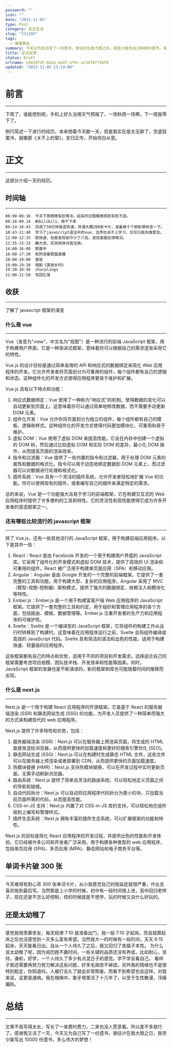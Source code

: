 ```yaml
---
password: ""
icon: ""
date: "2023-11-05"
type: Post
category: 走近生活
slug: "231105"
tags:
  - 情绪表达
summary: 今天又为自己写了一份遗书，我估计在我大限之日，我至少能写出10000份遗书，多么伟大的梦想！
title: 定点反馈
status: Draft
urlname: e3829fdf-0a2a-4d4f-af9c-ac34f8ff3bf0
updated: "2023-11-05 13:14:00"
---
```


# 前言

---

下雨了，谁能想到呢，手机上好久没用天气预报了，一场秋雨一场寒。下一周就零下了。

例行简述一下进行的经历，本来想着今天歇一天，但是我实在是太无聊了，空虚寂寞冷，就像那《关不上的窗》，言归正传，开始坦白从宽。

# 正文

---

这部分介绍一天的经历。

## 时间轴

---

```text
08:00-08:16  今天下雨稍微有些寒冷，起床的过程略微感到有些不适。
08:16-09.14  刷bilibili，停不下来
09:14-10:43  完成了50分钟英语背诵，背诵大概200张卡片，准备做十个俯卧撑休息一下。
10:43-11:40  学习了javascript语法中的vue，当然也谈不上学习，仅仅只能先做普及。
12:00-12:35  取快递，但是发现纸巾少了八包，遂找客服反馈情况。
12:35-13:33  睡大觉，实测闹钟对我没用。
14:00-16:00  颓废中
16:00-17:30  和阿浩看联盟直播
18:00-19:00  食饭
19:00-19:30  德剧《美丽乡村》
19:30-20:56  sharplingo
21:00-21:50  写回忆录
```

## 收获

---

了解了 javascript 框架的演变

### 什么是 vue

---

Vue（发音为"view"，中文名为"视图"）是一种流行的前端 JavaScript 框架，用于构建用户界面。它是一种渐进式框架，意味着你可以根据自己的需求逐渐采用它的特性。

Vue.js 的设计目标是通过简单易用的 API 和响应式的数据绑定来简化 Web 应用程序的开发。它允许开发者将页面划分为可重用的组件，每个组件都有自己的逻辑和状态。这种组件化的开发方式使得应用程序更易于维护和扩展。

Vue.js 具有以下特点和功能：

1. 响应式数据绑定：Vue 使用了一种称为"响应式"的机制，使得数据的变化可以自动更新到页面上。这意味着你可以通过简单地修改数据，而不需要手动更新 DOM 元素。
2. 组件化开发：Vue 允许你将页面划分为独立的组件，每个组件都有自己的模板、逻辑和样式。这种组件化的开发方式使得代码更加模块化、可重用和易于维护。
3. 虚拟 DOM：Vue 使用了虚拟 DOM 来提高性能。它会在内存中创建一个虚拟的 DOM 树，然后通过比较虚拟 DOM 和实际 DOM 的差异，最小化 DOM 操作，从而提高页面的渲染效率。
4. 指令和过滤器：Vue 提供了一些内置的指令和过滤器，用于处理 DOM 元素的属性和数据的格式化。指令可以用于动态地绑定数据到 DOM 元素上，而过滤器可以对数据进行处理和格式化。
5. 插件系统：Vue 具有一个灵活的插件系统，允许开发者轻松地扩展 Vue 的功能。你可以使用现有的插件，或者编写自己的插件来满足特定的需求。

总的来说，Vue 是一个功能强大且易于学习的前端框架，它在构建交互式的 Web 应用程序时提供了许多便利的工具和特性。它的灵活性和高性能使得它成为许多开发者的首选框架之一。

### 还有哪些比较流行的 javascript 框架

---

除了 Vue.js，还有一些其他流行的 JavaScript 框架，用于构建前端应用程序。以下是其中一些：

1. React：React 是由 Facebook 开发的一个用于构建用户界面的 JavaScript 库。它采用了组件化的开发模式和虚拟 DOM 技术，提供了高效的 UI 渲染和可重用的组件。React 被广泛用于构建单页面应用（SPA）和移动应用。
2. Angular：Angular 是由 Google 开发的一个完整的前端框架。它提供了一套完整的工具和功能，用于构建大型、复杂的应用程序。Angular 采用了 MVC（模型-视图-控制器）架构模式，提供了强大的数据绑定、依赖注入和模块化等特性。
3. Ember.js：Ember.js 是一个用于构建富客户端 Web 应用程序的 JavaScript 框架。它提供了一套完整的工具和约定，用于组织和管理应用程序的各个方面，包括路由、模板、数据管理等。Ember.js 注重开发者的生产力和应用程序的可维护性。
4. Svelte：Svelte 是一个编译型的 JavaScript 框架，它将组件的构建工作从运行时转移到了构建时。这意味着在应用程序运行之前，Svelte 会将组件编译成高效的 JavaScript 代码。Svelte 具有简洁的语法和出色的性能，适用于构建快速、轻量级的应用程序。

这些框架都有自己的特点和优势，适用于不同的项目和开发需求。选择适合自己的框架需要考虑项目规模、团队技术栈、开发效率和性能等因素。同时，JavaScript 框架的发展也是不断演进的，新的框架和库也可能随着时间的推移而出现。

### 什么是 next.js

---

Next.js 是一个用于构建 React 应用程序的开源框架。它是基于 React 的服务器端渲染 (SSR) 和静态网站生成 (SSG) 的功能，为开发人员提供了一种简单而强大的方式来构建现代的 web 应用程序。

Next.js 提供了许多特性和优势，包括：

1. 服务器端渲染 (SSR)：Next.js 可以在服务器上预渲染页面，将生成的 HTML 直接发送给浏览器，从而提供更快的加载速度和更好的搜索引擎优化 (SEO)。
2. 静态网站生成 (SSG)：Next.js 可以在构建时生成静态 HTML 文件，这些文件可以在服务器上预渲染或者部署到 CDN，从而提供更快的页面加载速度。
3. 热模块替换 (HMR)：Next.js 支持热模块替换，可以在开发过程中实时更新页面，无需手动刷新浏览器。
4. 路由系统：Next.js 提供了简单且灵活的路由系统，可以轻松地定义页面之间的导航和链接。
5. 自动代码拆分：Next.js 可以自动将应用程序代码拆分为更小的块，只加载当前页面所需的代码，从而提高性能。
6. CSS-in-JS 支持：Next.js 内置了对 CSS-in-JS 库的支持，可以轻松地在组件级别上编写和管理样式。
7. 插件生态系统：Next.js 拥有丰富的插件生态系统，可以扩展框架的功能和特性。

Next.js 的目标是简化 React 应用程序的开发过程，并提供出色的性能和开发体验。它已经被许多公司和开发者广泛采用，用于构建各种类型的 web 应用程序，包括单页应用 (SPA)、多页应用 (MPA)、静态网站和电子商务平台等。

## 单词卡片破 300 张

---

今天难得有耐心背 300 张单词卡片，从小我感觉自己的拖延症就很严重，作业总喜欢拖到最后写。当然那是上小学的时候，初中有一段时间很上进，高中回归老样子，现在还是不怎么好控制，烦的时候就是不想学，玩的时候又没什么好玩的。

## 还是太幼稚了

---

感觉我很羡慕舍友，每天规律 7:10 就准备出门，我一般 7:10 才起床。而且就算起床之后也没感觉到一天多么富有希望。当然我大一的时候有一段时间，天天 6:15 起床，天天能看日出。自从一个人待久了之后，我又回归了夜猫子本性。
为什么说太幼稚了呢，因为阅历跑不赢时间，一些关键的品质还没有养成，比如耐心，坚持，谦和，好学，一个人待久了多少有点混日子的感觉。学不学全看自己。
看样子我还需要再努力努力解决这些问题，好多毛病改不掉捏。另外我的情绪也不是很特别稳定，你知道吗，人被打击久了就会非常颓废。而看不到希望也会这样。对我来说，这更是通病。我在襁褓中，象牙塔里活了十几年了，以至于生性散漫，浮躁偏执。

# 总结

---

文章不易写得太长，写长了一来费时费力，二来也没人愿意看。所以差不多就行了。感谢我又活了一天，今天又为自己写了一份遗书，我估计在我大限之日，我至少能写出 10000 份遗书，多么伟大的梦想！
